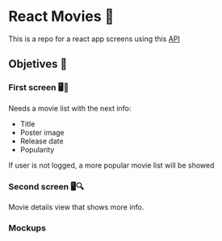 # React Movies 🎥

This is a repo for a react app screens using this [API](https://api.themoviedb.org/3)

## Objetives 🎯

### First screen 🖥📜

Needs a movie list with the next info:

* Title
* Poster image
* Release date
* Popularity

If user is not logged, a more popular movie list will be showed

### Second screen 🖥🔍

Movie details view that shows more info.

### Mockups
